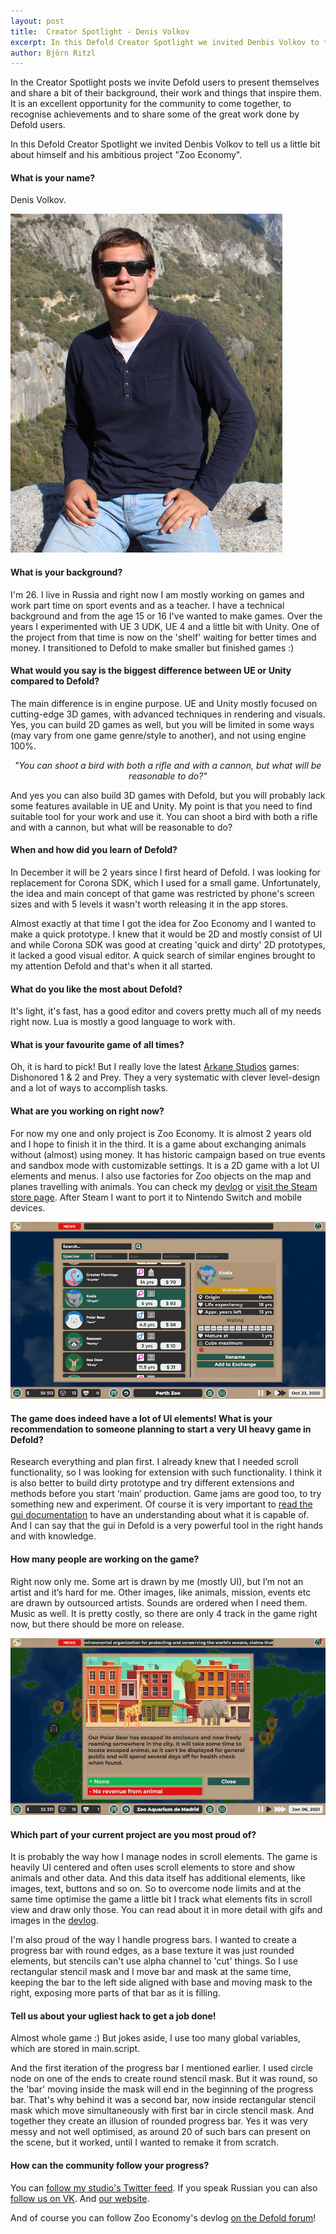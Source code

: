 ```yaml
---
layout: post
title:  Creator Spotlight - Denis Volkov
excerpt: In this Defold Creator Spotlight we invited Denbis Volkov to tell us a little bit about himself and his ambitious project "Zoo Economy".
author: Björn Ritzl
---
```


In the Creator Spotlight posts we invite Defold users to present themselves and share a bit of their background, their work and things that inspire them. It is an excellent opportunity for the community to come together, to recognise achievements and to share some of the great work done by Defold users.

In this Defold Creator Spotlight we invited Denbis Volkov to tell us a little bit about himself and his ambitious project "Zoo Economy".


#### What is your name?
Denis Volkov.

![Zoo Economy world map](/images/posts/developer-spotlight-denis-volkov/denis-volkov.png)

#### What is your background?
I'm 26. I live in Russia and right now I am mostly working on games and work part time on sport events and as a teacher. I have a technical background and from the age 15 or 16 I've wanted to make games. Over the years I experimented with UE 3 UDK, UE 4 and a little bit with Unity. One of the project from that time is now on the 'shelf' waiting for better times and money. I transitioned to Defold to make smaller but finished games :)


#### What would you say is the biggest difference between UE or Unity compared to Defold?
The main difference is in engine purpose. UE and Unity mostly focused on cutting-edge 3D games, with advanced techniques in rendering and visuals. Yes, you can build 2D games as well, but you will be limited in some ways (may vary from one game genre/style to another), and not using engine 100%.

<div align="center"><p><i>"You can shoot a bird with both a rifle and with a cannon, but what will be reasonable to do?"</i></p></div>

And yes you can also build 3D games with Defold, but you will probably lack some features available in UE and Unity. My point is that you need to find suitable tool for your work and use it. You can shoot a bird with both a rifle and with a cannon, but what will be reasonable to do?


#### When and how did you learn of Defold?
In December it will be 2 years since I first heard of Defold. I was looking for replacement for Corona SDK, which I used for a small game. Unfortunately, the idea and main concept of that game was restricted by phone's screen sizes and with 5 levels it wasn't worth releasing it in the app stores.

Almost exactly at that time I got the idea for Zoo Economy and I wanted to make a quick prototype. I knew that it would be 2D and mostly consist of UI and while Corona SDK was good at creating 'quick and dirty' 2D prototypes, it lacked a good visual editor. A quick search of similar engines brought to my attention Defold and that's when it all started.


#### What do you like the most about Defold?
It's light, it's fast, has a good editor and covers pretty much all of my needs right now. Lua is mostly a good language to work with.


#### What is your favourite game of all times?
Oh, it is hard to pick! But I really love the latest [Arkane Studios](https://www.arkane-studios.com/en) games: Dishonored 1 & 2 and Prey. They a very systematic with clever level-design and a lot of ways to accomplish tasks.


#### What are you working on right now?
For now my one and only project is Zoo Economy. It is almost 2 years old and I hope to finish it in the third. It is a game about exchanging animals without (almost) using money. It has historic campaign based on true events and sandbox mode with customizable settings. It is a 2D game with a lot UI elements and menus. I also use factories for Zoo objects on the map and planes travelling with animals. You can check my [devlog](https://forum.defold.com/t/zoo-economy-strategy-puzzle-play-new-steam-demo/65466) or [visit the Steam store page](https://store.steampowered.com/app/1358110/Zoo_Economy/). After Steam I want to port it to Nintendo Switch and mobile devices.

![Zoo Economy world map](/images/posts/developer-spotlight-denis-volkov/zoo-economy-3.png)

#### The game does indeed have a lot of UI elements! What is your recommendation to someone planning to start a very UI heavy game in Defold?
Research everything and plan first. I already knew that I needed scroll functionality, so I was looking for extension with such functionality. I think it is also better to build dirty prototype and try different extensions and methods before you start ‘main’ production. Game jams are good too, to try something new and experiment. Of course it is very important to [read the gui documentation](/manuals/gui) to have an understanding about what it is capable of. And I can say that the gui in Defold is a very powerful tool in the right hands and with knowledge.


#### How many people are working on the game?
Right now only me. Some art is drawn by me (mostly UI), but I’m not an artist and it’s hard for me. Other images, like animals, mission, events etc are drawn by outsourced artists. Sounds are ordered when I need them. Music as well. It is pretty costly, so there are only 4 track in the game right now, but there should be more on release.

![Zoo Economy world map](/images/posts/developer-spotlight-denis-volkov/zoo-economy-2.png)


#### Which part of your current project are you most proud of?
It is probably the way how I manage nodes in scroll elements. The game is heavily UI centered and often uses scroll elements to store and show animals and other data. And this data itself has additional elements, like images, text, buttons and so on. So to overcome node limits and at the same time optimise the game a little bit I track what elements fits in scroll view and draw only those. You can read about it in more detail with gifs and images in the [devlog](https://forum.defold.com/t/zoo-economy-strategy-puzzle-play-new-steam-demo/65466).

I'm also proud of the way I handle progress bars. I wanted to create a progress bar with round edges, as a base texture it was just rounded elements, but stencils can't use alpha channel to 'cut' things. So I use rectangular stencil mask and I move bar and mask at the same time, keeping the bar to the left side aligned with base and moving mask to the right, exposing more parts of that bar as it is filling.


#### Tell us about your ugliest hack to get a job done!
Almost whole game :) But jokes aside, I use too many global variables, which are stored in main.script.

And the first iteration of the progress bar I mentioned earlier. I used circle node on one of the ends to create round stencil mask. But it was round, so the 'bar' moving inside the mask will end in the beginning of the progress bar. That's why behind it was a second bar, now inside rectangular stencil mask which move simultaneously with first bar in circle stencil mask. And together they create an illusion of rounded progress bar. Yes it was very messy and not well optimised, as around 20 of such bars can present on the scene, but it worked, until I wanted to remake it from scratch.


#### How can the community follow your progress?
You can [follow my studio's Twitter feed](https://twitter.com/cur_foxes). If you speak Russian you can also [follow us on VK](https://vk.com/curiousfoxes). And [our website](https://www.curiousfoxes.com/).

And of course you can follow Zoo Economy's devlog [on the Defold forum](https://forum.defold.com/t/zoo-economy-strategy-puzzle-play-new-steam-demo/65466)!
